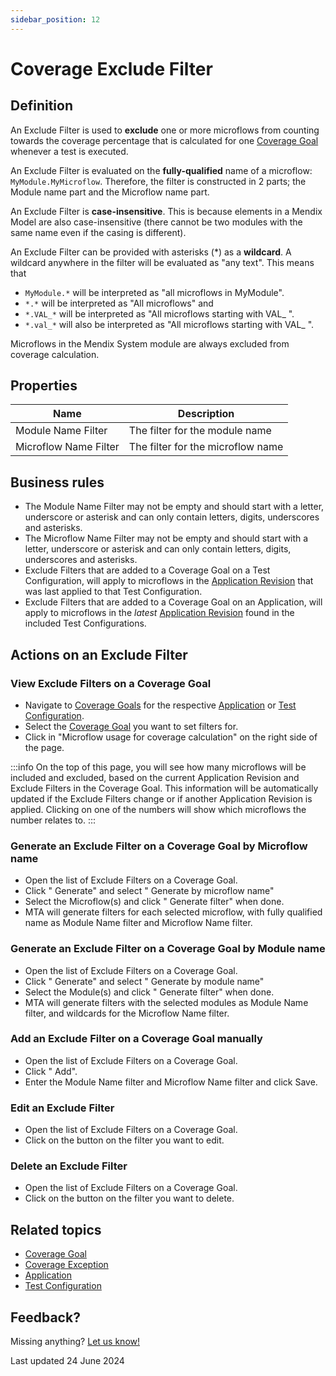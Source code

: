 ```yaml
---
sidebar_position: 12
---
```


# Coverage Exclude Filter

## Definition

An Exclude Filter is used to **exclude** one or more microflows from counting towards the coverage percentage that is calculated for one [Coverage Goal](coverage-goal) whenever a test is executed.

An Exclude Filter is evaluated on the **fully-qualified** name of a microflow: `MyModule.MyMicroflow`. Therefore, the filter is constructed in 2 parts; the Module name part and the Microflow name part.

An Exclude Filter is **case-insensitive**. This is because elements in a Mendix Model are also case-insensitive (there cannot be two modules with the same name even if the casing is different).

An Exclude Filter can be provided with asterisks (\*) as a **wildcard**. A wildcard anywhere in the filter will be evaluated as "any text". This means that
-  `MyModule.*` will be interpreted as "all microflows in MyModule". 
-  `*.*` will be interpreted as "All microflows" and 
-  `*.VAL_*` will be interpreted as "All microflows starting with VAL_ ".
-  `*.val_*` will also be interpreted as "All microflows starting with VAL_ ".

Microflows in the Mendix System module are always excluded from coverage calculation.

## Properties
| Name                  | Description                       |
| --------------------- | --------------------------------- |
| Module Name Filter    | The filter for the module name    |
| Microflow Name Filter | The filter for the microflow name |

## Business rules
- The Module Name Filter may not be empty and should start with a letter, underscore or asterisk and can only contain letters, digits, underscores and asterisks.
- The Microflow Name Filter may not be empty and should start with a letter, underscore or asterisk and can only contain letters, digits, underscores and asterisks.
- Exclude Filters that are added to a Coverage Goal on a Test Configuration, will apply to microflows in the [Application Revision](application-revision) that was last applied to that Test Configuration. 
- Exclude Filters that are added to a Coverage Goal on an Application, will apply to microflows in the *latest* [Application Revision](application-revision) found in the included Test Configurations. 

## Actions on an Exclude Filter

### View Exclude Filters on a Coverage Goal
- Navigate to [<i class="fal fa-umbrella"></i> Coverage Goals](coverage-goal) for the respective [Application](application) or [Test Configuration](test-configuration).
- Select the [Coverage Goal](coverage-goal) you want to set filters for.
- Click <i class="fa fa-pencil"></i> in "Microflow usage for coverage calculation" on the right side of the page.

:::info
On the top of this page, you will see how many microflows will be included and excluded, based on the current Application Revision and Exclude Filters in the Coverage Goal.
This information will be automatically updated if the Exclude Filters change or if another Application Revision is applied. 
Clicking on one of the numbers will show which microflows the number relates to. 
:::

### Generate an Exclude Filter on a Coverage Goal by Microflow name
- Open the list of Exclude Filters on a Coverage Goal.
- Click "<i class="fal fa-wand-magic-sparkles"></i> Generate" and select "<i class="fal fa-play-circle"></i> Generate by microflow name"
- Select the Microflow(s) and click "<i class="fal fa-wand-magic-sparkles"></i> Generate filter" when done.
- MTA will generate filters for each selected microflow, with fully qualified name as Module Name filter and Microflow Name filter.

### Generate an Exclude Filter on a Coverage Goal by Module name
- Open the list of Exclude Filters on a Coverage Goal.
- Click "<i class="fal fa-wand-magic-sparkles"></i> Generate" and select "<i class="fal fa-cube"></i> Generate by module name"
- Select the Module(s) and click "<i class="fal fa-wand-magic-sparkles"></i> Generate filter" when done.
- MTA will generate filters with the selected modules as Module Name filter, and wildcards for the Microflow Name filter.

### Add an Exclude Filter on a Coverage Goal manually
- Open the list of Exclude Filters on a Coverage Goal.
- Click "<i class="fal fa-plus-circle"></i> Add".
- Enter the Module Name filter and Microflow Name filter and click Save.

### Edit an Exclude Filter
- Open the list of Exclude Filters on a Coverage Goal.
- Click on the <i class="fa fa-pencil"></i> button on the filter you want to edit.

### Delete an Exclude Filter
- Open the list of Exclude Filters on a Coverage Goal.
- Click on the <i class="fa fa-trash-alt"></i> button on the filter you want to delete.


## Related topics
- [Coverage Goal](coverage-goal)
- [Coverage Exception](coverage-exception)
- [Application](application)
- [Test Configuration](test-configuration)

## Feedback?
Missing anything? [Let us know!](mailto:support@menditect.com)

Last updated 24 June 2024